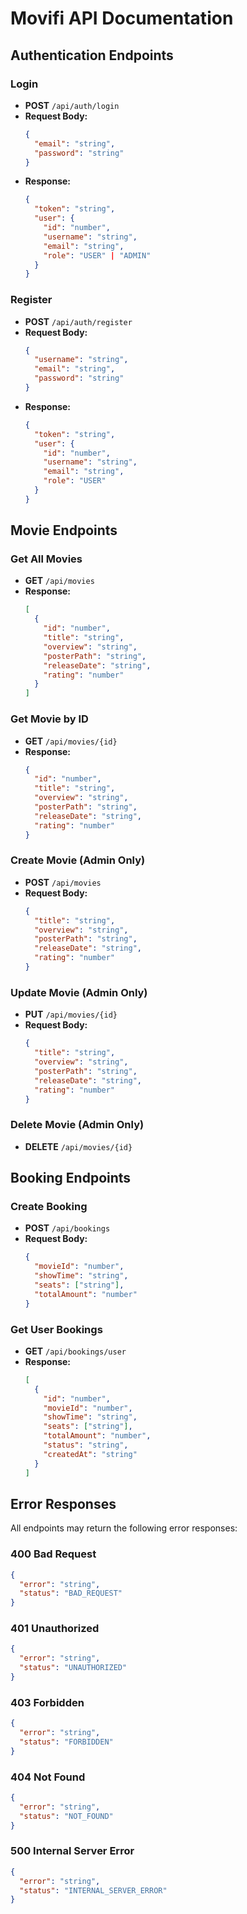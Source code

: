 # Movifi API Documentation

## Authentication Endpoints

### Login
- **POST** `/api/auth/login`
- **Request Body:**
  ```json
  {
    "email": "string",
    "password": "string"
  }
  ```
- **Response:**
  ```json
  {
    "token": "string",
    "user": {
      "id": "number",
      "username": "string",
      "email": "string",
      "role": "USER" | "ADMIN"
    }
  }
  ```

### Register
- **POST** `/api/auth/register`
- **Request Body:**
  ```json
  {
    "username": "string",
    "email": "string",
    "password": "string"
  }
  ```
- **Response:**
  ```json
  {
    "token": "string",
    "user": {
      "id": "number",
      "username": "string",
      "email": "string",
      "role": "USER"
    }
  }
  ```

## Movie Endpoints

### Get All Movies
- **GET** `/api/movies`
- **Response:**
  ```json
  [
    {
      "id": "number",
      "title": "string",
      "overview": "string",
      "posterPath": "string",
      "releaseDate": "string",
      "rating": "number"
    }
  ]
  ```

### Get Movie by ID
- **GET** `/api/movies/{id}`
- **Response:**
  ```json
  {
    "id": "number",
    "title": "string",
    "overview": "string",
    "posterPath": "string",
    "releaseDate": "string",
    "rating": "number"
  }
  ```

### Create Movie (Admin Only)
- **POST** `/api/movies`
- **Request Body:**
  ```json
  {
    "title": "string",
    "overview": "string",
    "posterPath": "string",
    "releaseDate": "string",
    "rating": "number"
  }
  ```

### Update Movie (Admin Only)
- **PUT** `/api/movies/{id}`
- **Request Body:**
  ```json
  {
    "title": "string",
    "overview": "string",
    "posterPath": "string",
    "releaseDate": "string",
    "rating": "number"
  }
  ```

### Delete Movie (Admin Only)
- **DELETE** `/api/movies/{id}`

## Booking Endpoints

### Create Booking
- **POST** `/api/bookings`
- **Request Body:**
  ```json
  {
    "movieId": "number",
    "showTime": "string",
    "seats": ["string"],
    "totalAmount": "number"
  }
  ```

### Get User Bookings
- **GET** `/api/bookings/user`
- **Response:**
  ```json
  [
    {
      "id": "number",
      "movieId": "number",
      "showTime": "string",
      "seats": ["string"],
      "totalAmount": "number",
      "status": "string",
      "createdAt": "string"
    }
  ]
  ```

## Error Responses
All endpoints may return the following error responses:

### 400 Bad Request
```json
{
  "error": "string",
  "status": "BAD_REQUEST"
}
```

### 401 Unauthorized
```json
{
  "error": "string",
  "status": "UNAUTHORIZED"
}
```

### 403 Forbidden
```json
{
  "error": "string",
  "status": "FORBIDDEN"
}
```

### 404 Not Found
```json
{
  "error": "string",
  "status": "NOT_FOUND"
}
```

### 500 Internal Server Error
```json
{
  "error": "string",
  "status": "INTERNAL_SERVER_ERROR"
}
``` 